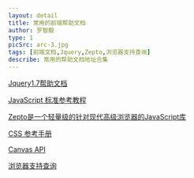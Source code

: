 ```yaml
---
layout: detail
title: 常用的前端帮助文档
author: 罗智毅
type: 1
picSrc: arc-3.jpg
tags: [前端文档,Jquery,Zepto,浏览器支持查询]
describe: 常用的帮助文档地址合集
---
```


[Jquery1.7帮助文档][1]

[1]: http://www.php100.com/manual/jquery/ "Jquery1.7帮助文档"

[JavaScript 标准参考教程][2]

[2]: http://javascript.ruanyifeng.com/#introduction "JavaScript 标准参考教程"

[Zepto是一个轻量级的针对现代高级浏览器的JavaScript库][3]

[3]: http://www.wenshuai.cn/Manual/Zepto/ "Zepto是一个轻量级的针对现代高级浏览器的JavaScript库"

[CSS 参考手册][4]

[4]: http://css.doyoe.com/ "CSS 参考手册"

[Canvas API][5]

[5]: http://javascript.ruanyifeng.com/htmlapi/canvas.html "Canvas API"

[浏览器支持查询][6]

[6]: http://caniuse.com/ "浏览器支持查询"